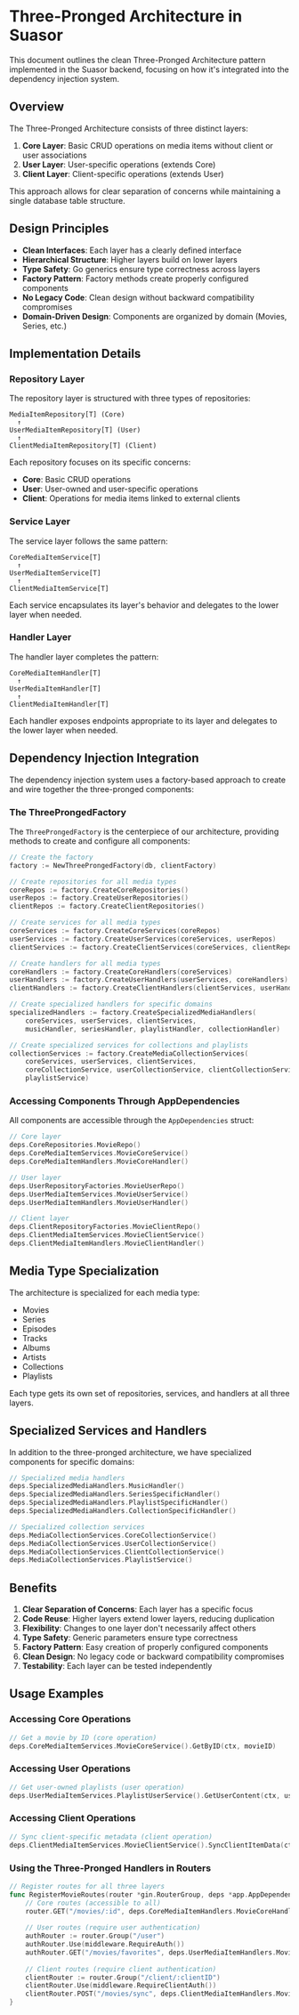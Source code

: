 # Three-Pronged Architecture in Suasor

This document outlines the clean Three-Pronged Architecture pattern implemented in the Suasor backend, focusing on how it's integrated into the dependency injection system.

## Overview

The Three-Pronged Architecture consists of three distinct layers:

1. **Core Layer**: Basic CRUD operations on media items without client or user associations
2. **User Layer**: User-specific operations (extends Core)
3. **Client Layer**: Client-specific operations (extends User)

This approach allows for clear separation of concerns while maintaining a single database table structure.

## Design Principles

- **Clean Interfaces**: Each layer has a clearly defined interface
- **Hierarchical Structure**: Higher layers build on lower layers
- **Type Safety**: Go generics ensure type correctness across layers
- **Factory Pattern**: Factory methods create properly configured components
- **No Legacy Code**: Clean design without backward compatibility compromises
- **Domain-Driven Design**: Components are organized by domain (Movies, Series, etc.)

## Implementation Details

### Repository Layer

The repository layer is structured with three types of repositories:

```
MediaItemRepository[T] (Core)
  ↑
UserMediaItemRepository[T] (User)
  ↑
ClientMediaItemRepository[T] (Client)
```

Each repository focuses on its specific concerns:
- **Core**: Basic CRUD operations
- **User**: User-owned and user-specific operations
- **Client**: Operations for media items linked to external clients

### Service Layer

The service layer follows the same pattern:

```
CoreMediaItemService[T]
  ↑
UserMediaItemService[T]
  ↑
ClientMediaItemService[T]
```

Each service encapsulates its layer's behavior and delegates to the lower layer when needed.

### Handler Layer

The handler layer completes the pattern:

```
CoreMediaItemHandler[T]
  ↑
UserMediaItemHandler[T]
  ↑
ClientMediaItemHandler[T]
```

Each handler exposes endpoints appropriate to its layer and delegates to the lower layer when needed.

## Dependency Injection Integration

The dependency injection system uses a factory-based approach to create and wire together the three-pronged components:

### The ThreeProngedFactory

The `ThreeProngedFactory` is the centerpiece of our architecture, providing methods to create and configure all components:

```go
// Create the factory
factory := NewThreeProngedFactory(db, clientFactory)

// Create repositories for all media types
coreRepos := factory.CreateCoreRepositories()
userRepos := factory.CreateUserRepositories()
clientRepos := factory.CreateClientRepositories()

// Create services for all media types
coreServices := factory.CreateCoreServices(coreRepos)
userServices := factory.CreateUserServices(coreServices, userRepos)
clientServices := factory.CreateClientServices(coreServices, clientRepos)

// Create handlers for all media types
coreHandlers := factory.CreateCoreHandlers(coreServices)
userHandlers := factory.CreateUserHandlers(userServices, coreHandlers)
clientHandlers := factory.CreateClientHandlers(clientServices, userHandlers)

// Create specialized handlers for specific domains
specializedHandlers := factory.CreateSpecializedMediaHandlers(
    coreServices, userServices, clientServices,
    musicHandler, seriesHandler, playlistHandler, collectionHandler)

// Create specialized services for collections and playlists
collectionServices := factory.CreateMediaCollectionServices(
    coreServices, userServices, clientServices,
    coreCollectionService, userCollectionService, clientCollectionService,
    playlistService)
```

### Accessing Components Through AppDependencies

All components are accessible through the `AppDependencies` struct:

```go
// Core layer
deps.CoreRepositories.MovieRepo()
deps.CoreMediaItemServices.MovieCoreService()
deps.CoreMediaItemHandlers.MovieCoreHandler()

// User layer
deps.UserRepositoryFactories.MovieUserRepo()
deps.UserMediaItemServices.MovieUserService()
deps.UserMediaItemHandlers.MovieUserHandler()

// Client layer
deps.ClientRepositoryFactories.MovieClientRepo()
deps.ClientMediaItemServices.MovieClientService()
deps.ClientMediaItemHandlers.MovieClientHandler()
```

## Media Type Specialization

The architecture is specialized for each media type:

- Movies
- Series
- Episodes
- Tracks
- Albums
- Artists
- Collections
- Playlists

Each type gets its own set of repositories, services, and handlers at all three layers.

## Specialized Services and Handlers

In addition to the three-pronged architecture, we have specialized components for specific domains:

```go
// Specialized media handlers
deps.SpecializedMediaHandlers.MusicHandler()
deps.SpecializedMediaHandlers.SeriesSpecificHandler()
deps.SpecializedMediaHandlers.PlaylistSpecificHandler()
deps.SpecializedMediaHandlers.CollectionSpecificHandler()

// Specialized collection services
deps.MediaCollectionServices.CoreCollectionService()
deps.MediaCollectionServices.UserCollectionService()
deps.MediaCollectionServices.ClientCollectionService()
deps.MediaCollectionServices.PlaylistService()
```

## Benefits

1. **Clear Separation of Concerns**: Each layer has a specific focus
2. **Code Reuse**: Higher layers extend lower layers, reducing duplication
3. **Flexibility**: Changes to one layer don't necessarily affect others
4. **Type Safety**: Generic parameters ensure type correctness
5. **Factory Pattern**: Easy creation of properly configured components
6. **Clean Design**: No legacy code or backward compatibility compromises
7. **Testability**: Each layer can be tested independently

## Usage Examples

### Accessing Core Operations

```go
// Get a movie by ID (core operation)
deps.CoreMediaItemServices.MovieCoreService().GetByID(ctx, movieID)
```

### Accessing User Operations

```go
// Get user-owned playlists (user operation)
deps.UserMediaItemServices.PlaylistUserService().GetUserContent(ctx, userID, 10)
```

### Accessing Client Operations

```go
// Sync client-specific metadata (client operation)
deps.ClientMediaItemServices.MovieClientService().SyncClientItemData(ctx, itemID, clientID, clientItemData)
```

### Using the Three-Pronged Handlers in Routers

```go
// Register routes for all three layers
func RegisterMovieRoutes(router *gin.RouterGroup, deps *app.AppDependencies) {
    // Core routes (accessible to all)
    router.GET("/movies/:id", deps.CoreMediaItemHandlers.MovieCoreHandler().GetByID)
    
    // User routes (require user authentication)
    authRouter := router.Group("/user")
    authRouter.Use(middleware.RequireAuth())
    authRouter.GET("/movies/favorites", deps.UserMediaItemHandlers.MovieUserHandler().GetFavorites)
    
    // Client routes (require client authentication)
    clientRouter := router.Group("/client/:clientID")
    clientRouter.Use(middleware.RequireClientAuth())
    clientRouter.POST("/movies/sync", deps.ClientMediaItemHandlers.MovieClientHandler().SyncClientItemData)
}
```